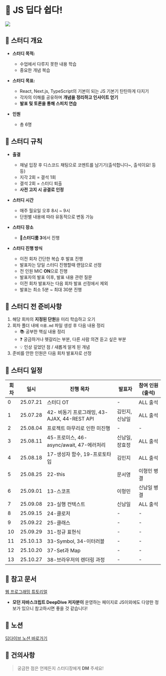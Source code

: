# 📘 JS 딥다 쉽다!

![](https://velog.velcdn.com/images/wjinss/post/431347e0-8b78-4249-8292-aa90ea18744d/image.png)

## 📌 스터디 개요

- **스터디 목적:**

  - 수업에서 다루지 못한 내용 학습
  - 중요한 개념 복습

- **스터디 목표:**

  - React, Next.js, TypeScript의 기본이 되는 JS 기본기 탄탄하게 다지기
  - 각자의 이해를 공유하며 **개념을 정리하고 인사이트 얻기**
  - **발표 및 토론을 통해 스피치 연습**

- **인원**

  - 총 6명

## 📌 스터디 규칙

- **출결**

  - 채널 입장 후 디스코드 채팅으로 코멘트를 남기기(출석합니다~, 출석이요! 등등)
  - 지각 2회 = 결석 1회
  - 결석 2회 = 스터디 퇴출
  - **사전 고지 시 공결로 인정**

- **스터디 시간**

  - 매주 월요일 오후 8시 ~ 9시
  - 단원별 내용에 따라 유동적으로 변동 가능

- **스터디 장소**

  - **🎪스터디룸 3**에서 진행

- **스터디 진행 방식**
  - 이전 회차 간단한 복습 후 발표 진행
  - 발표자는 당일 스터디 진행할때 랜덤으로 선정
  - 전 인원 MIC **ON**으로 진행
  - 발표자의 발표 이후, 발표 내용 관련 질문
  - 이전 회차 발표자는 다음 회차 발표 선정에서 제외
  - 발표는 최소 5분 ~ 최대 30분 진행

## 📌 스터디 전 준비사항

1. 해당 회차의 **지정된 단원**을 미리 학습하고 오기
2. 회차 폴더 내에 `이름.md` 파일 생성 후 다음 내용 정리
   - 📚 공부한 핵심 내용 정리
   - ❓ 궁금하거나 헷갈리는 부분, 다른 사람 의견 듣고 싶은 부분
   - 💡 인상 깊었던 점 / 새롭게 알게 된 개념
3. 준비를 안한 인원은 다음 회차 발표자로 선정

## 📌 스터디 일정

| 회차 | 일시     | 진행 목차                                   | 발표자         | 참여 인원(출석) |
| ---- | -------- | ------------------------------------------- | -------------- | --------------- |
| 0    | 25.07.21 | 스터디 OT                                   | -              | ALL 출석        |
| 1    | 25.07.28 | 42- 비동기 프로그래밍, 43-AJAX, 44-REST API | 김민지, 신남일 | ALL 출석        |
| 2    | 25.08.04 | 프로젝트 마무리로 인한 미진행               | -              | -               |
| 3    | 25.08.11 | 45-프로미스, 46-async/await, 47-에러처리    | 신남일, 장효정 | ALL 출석        |
| 4    | 25.08.18 | 17-생성자 함수, 19-프로토타입               | 김민지         | ALL 출석        |
| 5    | 25.08.25 | 22-this                                     | 문서영         | 이형민 병결     |
| 6    | 25.09.01 | 13-스코프                                   | 이형민         | 신남일 병결     |
| 7    | 25.09.08 | 23-실행 컨텍스트                            | 신남일         | ALL 출석        |
| 8    | 25.09.15 | 24-클로저                                   | -              | -               |
| 9    | 25.09.22 | 25-클래스                                   | -              | -               |
| 10   | 25.09.29 | 31-정규 표현식                              | -              | -               |
| 11   | 25.10.13 | 33-Symbol, 34-이터러블                      | -              | -               |
| 12   | 25.10.20 | 37-Set과 Map                                | -              | -               |
| 13   | 25.10.27 | 38-브라우저의 렌더링 과정                   | -              | -               |

## 📌 참고 문서

[웹 프로그래밍 튜토리얼](https://poiemaweb.com/)

- **모던 자바스크립트 DeepDive 저자분이** 운영하는 페이지로 JS이외에도 다양한 정보가 있으니 참고하시면 좋을 것 같습니다!

## 📌 노션

[딥다이브 노션 바로가기](https://www.notion.so/Modern-JS-DeepDive-Study-23373873401a80fa8e0bc92df8cf2b58)

## 📌 건의사항

> 궁금한 점은 언제든지 스터디장에게 **DM** 주세요!
